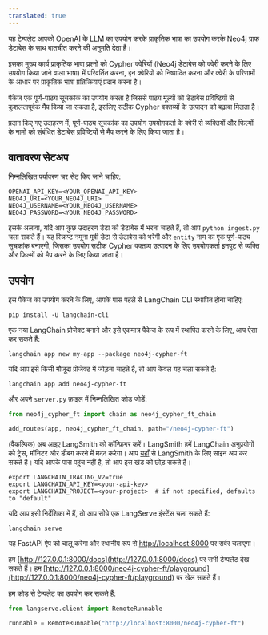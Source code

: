 ```yaml
---
translated: true
---
```


यह टेम्पलेट आपको OpenAI के LLM का उपयोग करके प्राकृतिक भाषा का उपयोग करके Neo4j ग्राफ डेटाबेस के साथ बातचीत करने की अनुमति देता है।

इसका मुख्य कार्य प्राकृतिक भाषा प्रश्नों को Cypher क्वेरियों (Neo4j डेटाबेस को क्वेरी करने के लिए उपयोग किया जाने वाला भाषा) में परिवर्तित करना, इन क्वेरियों को निष्पादित करना और क्वेरी के परिणामों के आधार पर प्राकृतिक भाषा प्रतिक्रियाएं प्रदान करना है।

पैकेज एक पूर्ण-पाठ्य सूचकांक का उपयोग करता है जिससे पाठ्य मूल्यों को डेटाबेस प्रविष्टियों से कुशलतापूर्वक मैप किया जा सकता है, इसलिए सटीक Cypher वक्तव्यों के उत्पादन को बढ़ावा मिलता है।

प्रदान किए गए उदाहरण में, पूर्ण-पाठ्य सूचकांक का उपयोग उपयोगकर्ता के क्वेरी से व्यक्तियों और फिल्मों के नामों को संबंधित डेटाबेस प्रविष्टियों से मैप करने के लिए किया जाता है।

## वातावरण सेटअप

निम्नलिखित पर्यावरण चर सेट किए जाने चाहिए:

```shell
OPENAI_API_KEY=<YOUR_OPENAI_API_KEY>
NEO4J_URI=<YOUR_NEO4J_URI>
NEO4J_USERNAME=<YOUR_NEO4J_USERNAME>
NEO4J_PASSWORD=<YOUR_NEO4J_PASSWORD>
```

इसके अलावा, यदि आप कुछ उदाहरण डेटा को डेटाबेस में भरना चाहते हैं, तो आप `python ingest.py` चला सकते हैं।
यह स्क्रिप्ट नमूना मूवी डेटा से डेटाबेस को भरेगी और `entity` नाम का एक पूर्ण-पाठ्य सूचकांक बनाएगी, जिसका उपयोग सटीक Cypher वक्तव्य उत्पादन के लिए उपयोगकर्ता इनपुट से व्यक्ति और फिल्मों को मैप करने के लिए किया जाता है।

## उपयोग

इस पैकेज का उपयोग करने के लिए, आपके पास पहले से LangChain CLI स्थापित होना चाहिए:

```shell
pip install -U langchain-cli
```

एक नया LangChain प्रोजेक्ट बनाने और इसे एकमात्र पैकेज के रूप में स्थापित करने के लिए, आप ऐसा कर सकते हैं:

```shell
langchain app new my-app --package neo4j-cypher-ft
```

यदि आप इसे किसी मौजूदा प्रोजेक्ट में जोड़ना चाहते हैं, तो आप केवल यह चला सकते हैं:

```shell
langchain app add neo4j-cypher-ft
```

और अपने `server.py` फ़ाइल में निम्नलिखित कोड जोड़ें:

```python
from neo4j_cypher_ft import chain as neo4j_cypher_ft_chain

add_routes(app, neo4j_cypher_ft_chain, path="/neo4j-cypher-ft")
```

(वैकल्पिक) अब आइए LangSmith को कॉन्फ़िगर करें।
LangSmith हमें LangChain अनुप्रयोगों को ट्रेस, मॉनिटर और डीबग करने में मदद करेगा।
आप [यहाँ](https://smith.langchain.com/) से LangSmith के लिए साइन अप कर सकते हैं।
यदि आपके पास पहुंच नहीं है, तो आप इस खंड को छोड़ सकते हैं।

```shell
export LANGCHAIN_TRACING_V2=true
export LANGCHAIN_API_KEY=<your-api-key>
export LANGCHAIN_PROJECT=<your-project>  # if not specified, defaults to "default"
```

यदि आप इसी निर्देशिका में हैं, तो आप सीधे एक LangServe इंस्टेंस चला सकते हैं:

```shell
langchain serve
```

यह FastAPI ऐप को चालू करेगा और स्थानीय रूप से [http://localhost:8000](http://localhost:8000) पर सर्वर चलाएगा।

हम [http://127.0.0.1:8000/docs](http://127.0.0.1:8000/docs) पर सभी टेम्पलेट देख सकते हैं।
हम [http://127.0.0.1:8000/neo4j-cypher-ft/playground](http://127.0.0.1:8000/neo4j-cypher-ft/playground) पर खेल सकते हैं।

हम कोड से टेम्पलेट का उपयोग कर सकते हैं:

```python
from langserve.client import RemoteRunnable

runnable = RemoteRunnable("http://localhost:8000/neo4j-cypher-ft")
```
